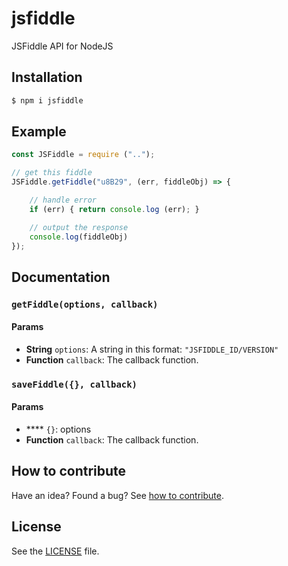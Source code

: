 
















# jsfiddle

JSFiddle API for NodeJS




## Installation

```sh
$ npm i jsfiddle
```









## Example






```js
const JSFiddle = require ("..");

// get this fiddle
JSFiddle.getFiddle("u8B29", (err, fiddleObj) => {

    // handle error
    if (err) { return console.log (err); }

    // output the response
    console.log(fiddleObj)
});

```






## Documentation





### `getFiddle(options, callback)`

#### Params
- **String** `options`: A string in this format: `"JSFIDDLE_ID/VERSION"`
- **Function** `callback`: The callback function.

### `saveFiddle({}, callback)`

#### Params
- **** `{}`: options
- **Function** `callback`: The callback function.






## How to contribute
Have an idea? Found a bug? See [how to contribute][contributing].



## License
See the [LICENSE][license] file.


[license]: /LICENSE
[contributing]: /CONTRIBUTING.md
[docs]: /DOCUMENTATION.md
